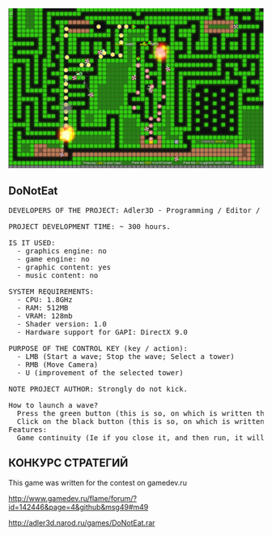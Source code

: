 <img src="img.png">

## DoNotEat

<pre>
DEVELOPERS OF THE PROJECT: Adler3D - Programming / Editor / Design / Balance

PROJECT DEVELOPMENT TIME: ~ 300 hours.

IS IT USED:
  - graphics engine: no
  - game engine: no
  - graphic content: yes
  - music content: no

SYSTEM REQUIREMENTS:
  - CPU: 1.8GHz
  - RAM: 512MB
  - VRAM: 128mb
  - Shader version: 1.0
  - Hardware support for GAPI: DirectX 9.0

PURPOSE OF THE CONTROL KEY (key / action):
  - LMB (Start a wave; Stop the wave; Select a tower)
  - RMB (Move Camera)
  - U (improvement of the selected tower)

NOTE PROJECT AUTHOR: Strongly do not kick.

How to launch a wave?
  Press the green button (this is so, on which is written this text - [*****])
  Click on the black button (this is so, on which is written this text - [*****])
Features:
  Game continuity (Ie if you close it, and then run, it will continue from the same place)
</pre>

## КОНКУРС СТРАТЕГИЙ

This game was written for the contest on gamedev.ru

http://www.gamedev.ru/flame/forum/?id=142446&page=4&github&msg49#m49

http://adler3d.narod.ru/games/DoNotEat.rar
